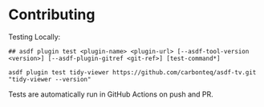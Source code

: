 # Contributing

Testing Locally:

```shell
## asdf plugin test <plugin-name> <plugin-url> [--asdf-tool-version <version>] [--asdf-plugin-gitref <git-ref>] [test-command*]

asdf plugin test tidy-viewer https://github.com/carbonteq/asdf-tv.git "tidy-viewer --version"
```

Tests are automatically run in GitHub Actions on push and PR.
